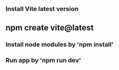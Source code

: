 ### Install Vite latest version
##  npm create vite@latest

### Install node modules by 'npm install'

### Run app by 'npm run dev' 
